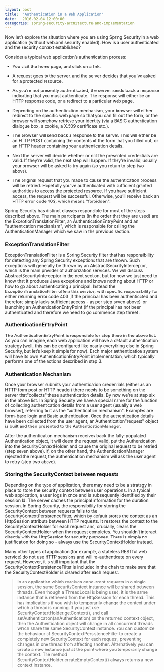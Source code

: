 ```yaml
---
layout: post
title:  "Authentication in a Web Application"
date:   2016-02-04 12:00:00
categories: spring-security-architecture-and-implementation
---
```


Now let’s explore the situation where you are using Spring Security in a web application (without web.xml security enabled). How is a user authenticated and the security context established?

Consider a typical web application’s authentication process:

- You visit the home page, and click on a link.

- A request goes to the server, and the server decides that you’ve asked for a protected resource.

- As you’re not presently authenticated, the server sends back a response indicating that you must authenticate. The response will either be an HTTP response code, or a redirect to a particular web page.

- Depending on the authentication mechanism, your browser will either redirect to the specific web page so that you can fill out the form, or the browser will somehow retrieve your identity (via a BASIC authentication dialogue box, a cookie, a X.509 certificate etc.).

- The browser will send back a response to the server. This will either be an HTTP POST containing the contents of the form that you filled out, or an HTTP header containing your authentication details.

- Next the server will decide whether or not the presented credentials are valid. If they’re valid, the next step will happen. If they’re invalid, usually your browser will be asked to try again (so you return to step two above).

- The original request that you made to cause the authentication process will be retried. Hopefully you’ve authenticated with sufficient granted authorities to access the protected resource. If you have sufficient access, the request will be successful. Otherwise, you’ll receive back an HTTP error code 403, which means "forbidden".

Spring Security has distinct classes responsible for most of the steps described above. The main participants (in the order that they are used) are the ExceptionTranslationFilter, an AuthenticationEntryPoint and an "authentication mechanism", which is responsible for calling the AuthenticationManager which we saw in the previous section.

### ExceptionTranslationFilter

ExceptionTranslationFilter is a Spring Security filter that has responsibility for detecting any Spring Security exceptions that are thrown. Such exceptions will generally be thrown by an AbstractSecurityInterceptor, which is the main provider of authorization services. We will discuss AbstractSecurityInterceptor in the next section, but for now we just need to know that it produces Java exceptions and knows nothing about HTTP or how to go about authenticating a principal. Instead the ExceptionTranslationFilter offers this service, with specific responsibility for either returning error code 403 (if the principal has been authenticated and therefore simply lacks sufficient access - as per step seven above), or launching an AuthenticationEntryPoint (if the principal has not been authenticated and therefore we need to go commence step three).

### AuthenticationEntryPoint

The AuthenticationEntryPoint is responsible for step three in the above list. As you can imagine, each web application will have a default authentication strategy (well, this can be configured like nearly everything else in Spring Security, but let’s keep it simple for now). Each major authentication system will have its own AuthenticationEntryPoint implementation, which typically performs one of the actions described in step 3.

### Authentication Mechanism

Once your browser submits your authentication credentials (either as an HTTP form post or HTTP header) there needs to be something on the server that"collects" these authentication details. By now we’re at step six in the above list. In Spring Security we have a special name for the function of collecting authentication details from a user agent (usually a web browser), referring to it as the "authentication mechanism". Examples are form-base login and Basic authentication. Once the authentication details have been collected from the user agent, an Authentication"request" object is built and then presented to the AuthenticationManager.

After the authentication mechanism receives back the fully-populated Authentication object, it will deem the request valid, put the Authentication into the SecurityContextHolder, and cause the original request to be retried (step seven above). If, on the other hand, the AuthenticationManager rejected the request, the authentication mechanism will ask the user agent to retry (step two above).

### Storing the SecurityContext between requests

Depending on the type of application, there may need to be a strategy in place to store the security context between user operations. In a typical web application, a user logs in once and is subsequently identified by their session Id. The server caches the principal information for the duration session. In Spring Security, the responsibility for storing the SecurityContext between requests falls to the SecurityContextPersistenceFilter, which by default stores the context as an HttpSession attribute between HTTP requests. It restores the context to the SecurityContextHolder for each request and, crucially, clears the SecurityContextHolder when the request completes. You shouldn’t interact directly with the HttpSession for security purposes. There is simply no justification for doing so - always use the SecurityContextHolder instead.

Many other types of application (for example, a stateless RESTful web service) do not use HTTP sessions and will re-authenticate on every request. However, it is still important that the SecurityContextPersistenceFilter is included in the chain to make sure that the SecurityContextHolder is cleared after each request.

> In an application which receives concurrent requests in a single session, the same SecurityContext instance will be shared between threads. Even though a ThreadLocal is being used, it is the same instance that is retrieved from the HttpSession for each thread. This has implications if you wish to temporarily change the context under which a thread is running. If you just use SecurityContextHolder.getContext(), and call setAuthentication(anAuthentication) on the returned context object, then the Authentication object will change in all concurrent threads which share the same SecurityContext instance. You can customize the behaviour of SecurityContextPersistenceFilter to create a completely new SecurityContext for each request, preventing changes in one thread from affecting another. Alternatively you can create a new instance just at the point where you temporarily change the context. The method SecurityContextHolder.createEmptyContext() always returns a new context instance.
